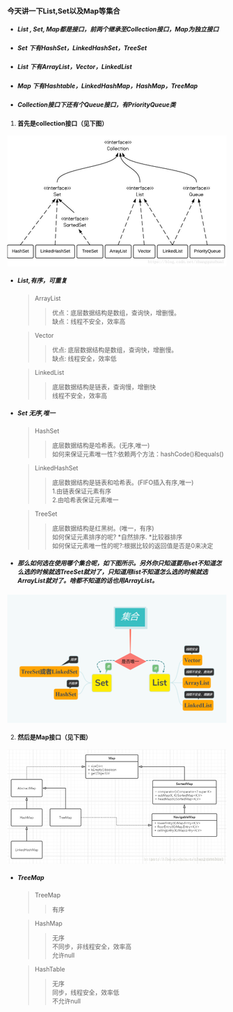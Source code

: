 ### 今天讲一下List,Set以及Map等集合
* ##### List , Set, Map都是接口，前两个继承至Collection接口，Map为独立接口
* ##### Set 下有HashSet，LinkedHashSet，TreeSet
* ##### List 下有ArrayList，Vector，LinkedList
* ##### Map 下有Hashtable，LinkedHashMap，HashMap，TreeMap
* ##### Collection接口下还有个Queue接口，有PriorityQueue类
1. #### 首先是collection接口（见下图）
![](https://github.com/Beancc/Main/blob/master/img/java/%E9%9B%86%E5%90%88%E6%8E%A5%E5%8F%A31.jpg)
* ##### List,有序，可重复 
  > ArrayList  
    >> 优点：底层数据结构是数组，查询快，增删慢。  
    >> 缺点：线程不安全，效率高 
    
  > Vector  
    >> 优点: 底层数据结构是数组，查询快，增删慢。  
    >> 缺点: 线程安全，效率低  
    
  > LinkedList  
    >> 底层数据结构是链表，查询慢，增删快  
    >> 线程不安全，效率高  

* ##### Set 无序,唯一  
  > HashSet  
  >> 底层数据结构是哈希表。(无序,唯一)  
  >> 如何来保证元素唯一性?:依赖两个方法：hashCode()和equals()

  > LinkedHashSet  
  >> 底层数据结构是链表和哈希表。(FIFO插入有序,唯一)  
  >> 1.由链表保证元素有序  
  >> 2.由哈希表保证元素唯一

  > TreeSet  
  >> 底层数据结构是红黑树。(唯一，有序)  
  >> 如何保证元素排序的呢? *自然排序. *比较器排序  
  >> 如何保证元素唯一性的呢?:根据比较的返回值是否是0来决定
* ##### 那么如何选在使用哪个集合呢，如下图所示。另外你只知道要用set不知道怎么选的时候就选TreeSet就对了，只知道用list不知道怎么选的时候就选ArrayList就对了。啥都不知道的话也用ArrayList。
![](https://github.com/Beancc/Main/blob/master/img/java/%E9%9B%86%E5%90%88%E6%8E%A5%E5%8F%A32.png)

2. #### 然后是Map接口（见下图）
![](https://github.com/Beancc/Main/blob/master/img/java/%E9%9B%86%E5%90%88%E6%8E%A5%E5%8F%A33.png)
* ##### TreeMap 
  > TreeMap 
    >> 有序
    
  > HashMap
    >> 无序  
    >> 不同步，非线程安全，效率高  
    >> 允许null
    
  > HashTable
    >> 无序  
    >> 同步，线程安全，效率低  
    >> 不允许null
   
